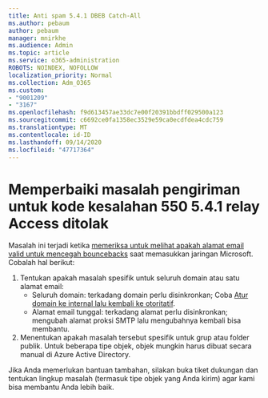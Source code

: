 ```yaml
---
title: Anti spam 5.4.1 DBEB Catch-All
ms.author: pebaum
author: pebaum
manager: mnirkhe
ms.audience: Admin
ms.topic: article
ms.service: o365-administration
ROBOTS: NOINDEX, NOFOLLOW
localization_priority: Normal
ms.collection: Adm_O365
ms.custom:
- "9001209"
- "3167"
ms.openlocfilehash: f9d613457ae33dc7e00f20391bbdff029500a123
ms.sourcegitcommit: c6692ce0fa1358ec3529e59ca0ecdfdea4cdc759
ms.translationtype: MT
ms.contentlocale: id-ID
ms.lasthandoff: 09/14/2020
ms.locfileid: "47717364"
---
```

# <a name="fix-delivery-issues-for-error-code-550-541-relay-access-denied"></a>Memperbaiki masalah pengiriman untuk kode kesalahan 550 5.4.1 relay Access ditolak

Masalah ini terjadi ketika [memeriksa untuk melihat apakah alamat email valid untuk mencegah bouncebacks](https://docs.microsoft.com/exchange/mail-flow-best-practices/use-directory-based-edge-blocking) saat memasukkan jaringan Microsoft. Cobalah hal berikut:

1. Tentukan apakah masalah spesifik untuk seluruh domain atau satu alamat email:
    - Seluruh domain: terkadang domain perlu disinkronkan; Coba [Atur domain ke internal lalu kembali ke otoritatif](https://docs.microsoft.com/exchange/mail-flow-best-practices/manage-accepted-domains/manage-accepted-domains).
    - Alamat email tunggal: terkadang alamat perlu disinkronkan; mengubah alamat proksi SMTP lalu mengubahnya kembali bisa membantu.
2. Menentukan apakah masalah tersebut spesifik untuk grup atau folder publik. Untuk beberapa tipe objek, objek mungkin harus dibuat secara manual di Azure Active Directory.

Jika Anda memerlukan bantuan tambahan, silakan buka tiket dukungan dan tentukan lingkup masalah (termasuk tipe objek yang Anda kirim) agar kami bisa membantu Anda lebih baik.